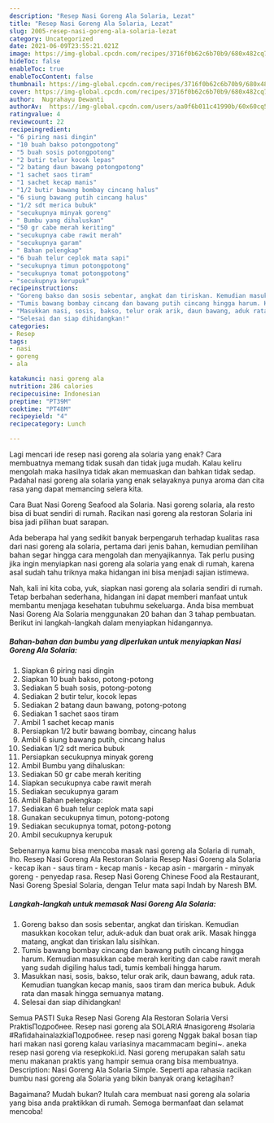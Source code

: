 ```yaml
---
description: "Resep Nasi Goreng Ala Solaria, Lezat"
title: "Resep Nasi Goreng Ala Solaria, Lezat"
slug: 2005-resep-nasi-goreng-ala-solaria-lezat
category: Uncategorized
date: 2021-06-09T23:55:21.021Z
image: https://img-global.cpcdn.com/recipes/3716f0b62c6b70b9/680x482cq70/nasi-goreng-ala-solaria-foto-resep-utama.jpg
hideToc: false
enableToc: true
enableTocContent: false
thumbnail: https://img-global.cpcdn.com/recipes/3716f0b62c6b70b9/680x482cq70/nasi-goreng-ala-solaria-foto-resep-utama.jpg
cover: https://img-global.cpcdn.com/recipes/3716f0b62c6b70b9/680x482cq70/nasi-goreng-ala-solaria-foto-resep-utama.jpg
author:  Nugrahayu Dewanti
authorAv:  https://img-global.cpcdn.com/users/aa0f6b011c41990b/60x60cq50/avatar.jpg
ratingvalue: 4
reviewcount: 22
recipeingredient:
- "6 piring nasi dingin"
- "10 buah bakso potongpotong"
- "5 buah sosis potongpotong"
- "2 butir telur kocok lepas"
- "2 batang daun bawang potongpotong"
- "1 sachet saos tiram"
- "1 sachet kecap manis"
- "1/2 butir bawang bombay cincang halus"
- "6 siung bawang putih cincang halus"
- "1/2 sdt merica bubuk"
- "secukupnya minyak goreng"
- " Bumbu yang dihaluskan"
- "50 gr cabe merah keriting"
- "secukupnya cabe rawit merah"
- "secukupnya garam"
- " Bahan pelengkap"
- "6 buah telur ceplok mata sapi"
- "secukupnya timun potongpotong"
- "secukupnya tomat potongpotong"
- "secukupnya kerupuk"
recipeinstructions:
- "Goreng bakso dan sosis sebentar, angkat dan tiriskan. Kemudian masukkan kocokan telur, aduk-aduk dan buat orak arik. Masak hingga matang, angkat dan tiriskan lalu sisihkan."
- "Tumis bawang bombay cincang dan bawang putih cincang hingga harum. Kemudian masukkan cabe merah keriting dan cabe rawit merah yang sudah digiling halus tadi, tumis kembali hingga harum."
- "Masukkan nasi, sosis, bakso, telur orak arik, daun bawang, aduk rata. Kemudian tuangkan kecap manis, saos tiram dan merica bubuk. Aduk rata dan masak hingga semuanya matang."
- "Selesai dan siap dihidangkan!"
categories:
- Resep
tags:
- nasi
- goreng
- ala

katakunci: nasi goreng ala 
nutrition: 286 calories
recipecuisine: Indonesian
preptime: "PT39M"
cooktime: "PT48M"
recipeyield: "4"
recipecategory: Lunch

---
```



Lagi mencari ide resep nasi goreng ala solaria yang enak? Cara membuatnya memang tidak susah dan tidak juga mudah. Kalau keliru mengolah maka hasilnya tidak akan memuaskan dan bahkan tidak sedap. Padahal nasi goreng ala solaria yang enak selayaknya punya aroma dan cita rasa yang dapat memancing selera kita.


Cara Buat Nasi Goreng Seafood ala Solaria. Nasi goreng solaria, ala resto bisa di buat sendiri di rumah. Racikan nasi goreng ala restoran Solaria ini bisa jadi pilihan buat sarapan.

Ada beberapa hal yang sedikit banyak berpengaruh terhadap kualitas rasa dari nasi goreng ala solaria, pertama dari jenis bahan, kemudian pemilihan bahan segar hingga cara mengolah dan menyajikannya. Tak perlu pusing jika ingin menyiapkan nasi goreng ala solaria yang enak di rumah, karena asal sudah tahu triknya maka hidangan ini bisa menjadi sajian istimewa.


Nah, kali ini kita coba, yuk, siapkan nasi goreng ala solaria sendiri di rumah. Tetap berbahan sederhana, hidangan ini dapat memberi manfaat untuk membantu menjaga kesehatan tubuhmu sekeluarga. Anda bisa membuat Nasi Goreng Ala Solaria menggunakan 20 bahan dan 3 tahap pembuatan. Berikut ini langkah-langkah dalam menyiapkan hidangannya.

<!--inarticleads1-->

##### Bahan-bahan dan bumbu yang diperlukan untuk menyiapkan Nasi Goreng Ala Solaria:

1. Siapkan 6 piring nasi dingin
1. Siapkan 10 buah bakso, potong-potong
1. Sediakan 5 buah sosis, potong-potong
1. Sediakan 2 butir telur, kocok lepas
1. Sediakan 2 batang daun bawang, potong-potong
1. Sediakan 1 sachet saos tiram
1. Ambil 1 sachet kecap manis
1. Persiapkan 1/2 butir bawang bombay, cincang halus
1. Ambil 6 siung bawang putih, cincang halus
1. Sediakan 1/2 sdt merica bubuk
1. Persiapkan secukupnya minyak goreng
1. Ambil  Bumbu yang dihaluskan:
1. Sediakan 50 gr cabe merah keriting
1. Siapkan secukupnya cabe rawit merah
1. Sediakan secukupnya garam
1. Ambil  Bahan pelengkap:
1. Sediakan 6 buah telur ceplok mata sapi
1. Gunakan secukupnya timun, potong-potong
1. Sediakan secukupnya tomat, potong-potong
1. Ambil secukupnya kerupuk


Sebenarnya kamu bisa mencoba masak nasi goreng ala Solaria di rumah, lho. Resep Nasi Goreng Ala Restoran Solaria Resep Nasi Goreng ala Solaria - kecap ikan - saus tiram - kecap manis - kecap asin - margarin - minyak goreng - penyedap rasa. Resep Nasi Goreng Chinese Food ala Restaurant, Nasi Goreng Spesial Solaria, dengan Telur mata sapi Indah by Naresh BM. 

<!--inarticleads2-->

##### Langkah-langkah untuk memasak Nasi Goreng Ala Solaria:

1. Goreng bakso dan sosis sebentar, angkat dan tiriskan. Kemudian masukkan kocokan telur, aduk-aduk dan buat orak arik. Masak hingga matang, angkat dan tiriskan lalu sisihkan.
1. Tumis bawang bombay cincang dan bawang putih cincang hingga harum. Kemudian masukkan cabe merah keriting dan cabe rawit merah yang sudah digiling halus tadi, tumis kembali hingga harum.
1. Masukkan nasi, sosis, bakso, telur orak arik, daun bawang, aduk rata. Kemudian tuangkan kecap manis, saos tiram dan merica bubuk. Aduk rata dan masak hingga semuanya matang.
1. Selesai dan siap dihidangkan!

Semua PASTI Suka Resep Nasi Goreng Ala Restoran Solaria Versi PraktisПодробнее. Resep nasi goreng ala SOLARIA #nasigoreng #solaria #RafidahainalazkiaПодробнее. resep nasi goreng Nggak bakal bosan tiap hari makan nasi goreng kalau variasinya macammacam begini~. aneka resep nasi goreng via resepkoki.id. Nasi goreng merupakan salah satu menu makanan praktis yang hampir semua orang bisa membuatnya. Description: Nasi Goreng Ala Solaria Simple. Seperti apa rahasia racikan bumbu nasi goreng ala Solaria yang bikin banyak orang ketagihan? 

Bagaimana? Mudah bukan? Itulah cara membuat nasi goreng ala solaria yang bisa anda praktikkan di rumah. Semoga bermanfaat dan selamat mencoba!
